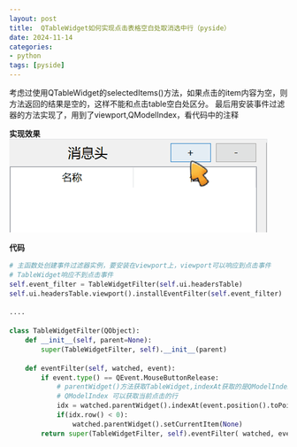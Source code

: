 ```yaml
---
layout: post
title:  QTableWidget如何实现点击表格空白处取消选中行（pyside）
date: 2024-11-14
categories:
- python
tags: [pyside]
---
```

考虑过使用QTableWidget的selectedItems()方法，如果点击的item内容为空，则方法返回的结果是空的，这样不能和点击table空白处区分。
最后用安装事件过滤器的方法实现了，用到了viewport,QModelIndex，看代码中的注释

**实现效果**
![](/images/post/uncheck-the-row.gif)

**代码**
```python
# 主函数处创建事件过滤器实例，要安装在viewport上，viewport可以响应到点击事件
# TableWidget响应不到点击事件
self.event_filter = TableWidgetFilter(self.ui.headersTable)
self.ui.headersTable.viewport().installEventFilter(self.event_filter)

....

class TableWidgetFilter(QObject):
    def __init__(self, parent=None):
        super(TableWidgetFilter, self).__init__(parent)
    
    def eventFilter(self, watched, event):
        if event.type() == QEvent.MouseButtonRelease:
            # parentWidget()方法获取TableWidget,indexAt获取的是QModelIndex
            # QModelIndex 可以获取当前点击的行
            idx = watched.parentWidget().indexAt(event.position().toPoint())
            if(idx.row() < 0):
                watched.parentWidget().setCurrentItem(None)
        return super(TableWidgetFilter, self).eventFilter( watched, event)

```


